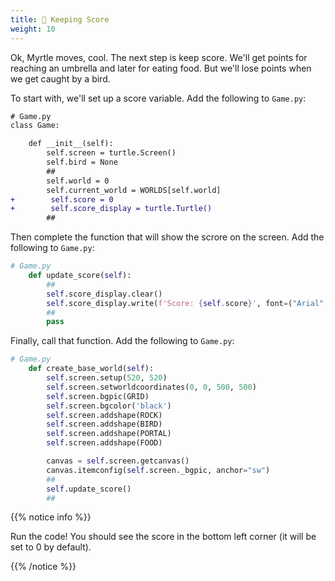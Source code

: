 ```yaml
---
title: 💯 Keeping Score
weight: 10
---
```


Ok, Myrtle moves, cool.
The next step is keep score.
We'll get points for reaching an umbrella and later for eating food.
But we'll lose points when we get caught by a bird.

To start with, we'll set up a score variable. Add the following to `Game.py`:

```diff
# Game.py
class Game:

    def __init__(self):
        self.screen = turtle.Screen()
        self.bird = None
        ##
        self.world = 0
        self.current_world = WORLDS[self.world]
+        self.score = 0
+        self.score_display = turtle.Turtle()
        ##
```

Then complete the function that will show the scrore on the screen. Add the following to `Game.py`:

```python
# Game.py
    def update_score(self):
        ##
        self.score_display.clear()
        self.score_display.write(f'Score: {self.score}', font=("Arial", 16, "normal"))
        ##
        pass
```

Finally, call that function. Add the following to `Game.py`:

```python
# Game.py
    def create_base_world(self):
        self.screen.setup(520, 520)
        self.screen.setworldcoordinates(0, 0, 500, 500)
        self.screen.bgpic(GRID)
        self.screen.bgcolor('black')
        self.screen.addshape(ROCK)
        self.screen.addshape(BIRD)
        self.screen.addshape(PORTAL)
        self.screen.addshape(FOOD)

        canvas = self.screen.getcanvas()
        canvas.itemconfig(self.screen._bgpic, anchor="sw")
        ##
        self.update_score()
        ##
```

{{% notice info %}}

Run the code! You should see the score in the bottom left corner (it will be set to 0 by default).

{{% /notice %}}
